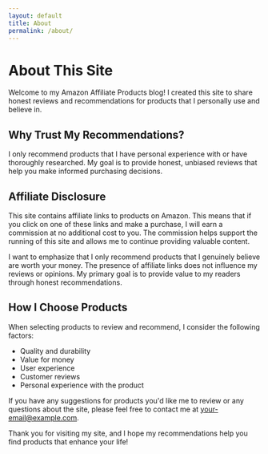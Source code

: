 ```yaml
---
layout: default
title: About
permalink: /about/
---
```


# About This Site

Welcome to my Amazon Affiliate Products blog! I created this site to share honest reviews and recommendations for products that I personally use and believe in.

## Why Trust My Recommendations?

I only recommend products that I have personal experience with or have thoroughly researched. My goal is to provide honest, unbiased reviews that help you make informed purchasing decisions.

## Affiliate Disclosure

This site contains affiliate links to products on Amazon. This means that if you click on one of these links and make a purchase, I will earn a commission at no additional cost to you. The commission helps support the running of this site and allows me to continue providing valuable content.

I want to emphasize that I only recommend products that I genuinely believe are worth your money. The presence of affiliate links does not influence my reviews or opinions. My primary goal is to provide value to my readers through honest recommendations.

## How I Choose Products

When selecting products to review and recommend, I consider the following factors:

- Quality and durability
- Value for money
- User experience
- Customer reviews
- Personal experience with the product

If you have any suggestions for products you'd like me to review or any questions about the site, please feel free to contact me at [your-email@example.com](mailto:your-email@example.com).

Thank you for visiting my site, and I hope my recommendations help you find products that enhance your life! 